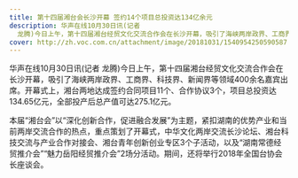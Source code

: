 ```yaml
---
title: 第十四届湘台会长沙开幕 签约14个项目总投资达134亿余元
description: 华声在线10月30日讯(记者
  龙腾)今日上午，第十四届湘台经贸文化交流合作会在长沙开幕，吸引了海峡两岸政界、工商界、科技界、新闻界等领域400余名嘉宾出席。开幕式上，湘台两地达成签约合同项目11个、合作协议3个，项目总投资达134.65亿元，全部投产后总产值可达275.1亿元。  本届“湘台会”以“深化创新合作，促进融合发展”为主题，紧扣湖南的优势产业和当前两岸交流合作的热点，重点策划了开幕式，中华文化两岸交流长沙论坛、湘台科技交流与产业合作对接会、湘台青年创新创业专区3个子活动，以及“湖南常德经贸推介会”“魅力岳阳经贸推介会”2场分活动。期间，还将举行2018年全国台协会长座谈会。
cover: http://zh.voc.com.cn/attachment/image/20181031/1540954250590587.png
---
```

<!--StartFragment-->

华声在线10月30日讯(记者 龙腾)今日上午，第十四届湘台经贸文化交流合作会在长沙开幕，吸引了海峡两岸政界、工商界、科技界、新闻界等领域400余名嘉宾出席。开幕式上，湘台两地达成签约合同项目11个、合作协议3个，项目总投资达134.65亿元，全部投产后总产值可达275.1亿元。

本届“湘台会”以“深化创新合作，促进融合发展”为主题，紧扣湖南的优势产业和当前两岸交流合作的热点，重点策划了开幕式，中华文化两岸交流长沙论坛、湘台科技交流与产业合作对接会、湘台青年创新创业专区3个子活动，以及“湖南常德经贸推介会”“魅力岳阳经贸推介会”2场分活动。期间，还将举行2018年全国台协会长座谈会。

<!--EndFragment-->